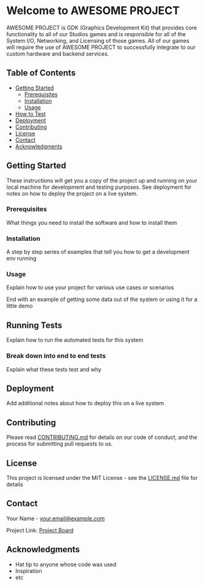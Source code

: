 # Welcome to AWESOME PROJECT

AWESOME PROJECT is GDK (Graphics Development Kit) that provides core functionality to all of our Studios games and is responsible for all of the System I/O, Networking, and Licensing of those games.  All of our games will require the use of AWESOME PROJECT to successfully integrate to our custom hardware and backend services.

## Table of Contents

- [Getting Started](#getting-started)
  - [Prerequisites](#prerequisites)
  - [Installation](#installation)
  - [Usage](#usage)
- [How to Test](#running-tests)
- [Deployment](#deployment)
- [Contributing](#contributing)
- [License](#license)
- [Contact](#contact)
- [Acknowledgments](#acknowledgments)

## Getting Started

These instructions will get you a copy of the project up and running on your local machine for development and testing purposes. See deployment for notes on how to deploy the project on a live system.

### Prerequisites

What things you need to install the software and how to install them


### Installation

A step by step series of examples that tell you how to get a development env running


### Usage

Explain how to use your project for various use cases or scenarios

End with an example of getting some data out of the system or using it for a little demo


## Running Tests

Explain how to run the automated tests for this system

### Break down into end to end tests

Explain what these tests test and why

## Deployment

Add additional notes about how to deploy this on a live system

## Contributing

Please read [CONTRIBUTING.md](CONTRIBUTING.md) for details on our code of conduct, and the process for submitting pull requests to us.

## License

This project is licensed under the MIT License - see the [LICENSE.md](LICENSE.md) file for details

## Contact

Your Name - your.email@example.com

Project Link: [Project Board](https://github.com/djredman99/gh-repo-bestpractice-demo)

## Acknowledgments

- Hat tip to anyone whose code was used
- Inspiration
- etc


